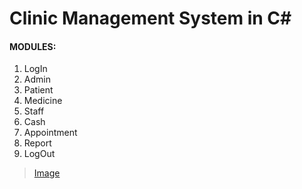 # Clinic Management System in C#
#### MODULES:
1. LogIn
2. Admin
3. Patient
4. Medicine
5. Staff
6. Cash
7. Appointment
8. Report
9. LogOut
> [Image](https://scontent.fkhi2-1.fna.fbcdn.net/v/t1.15752-9/75380302_1351636535009221_5152051010876735488_n.png?_nc_cat=104&_nc_oc=AQmWguhQR4IeZv2yenSZvjEASXwd7-uNG3P8PgiCr2i9jn69jYLneotdI3boJzd9Edg&_nc_ht=scontent.fkhi2-1.fna&oh=fea0460e113f6c59515b9494ef050009&oe=5E1E7416)
